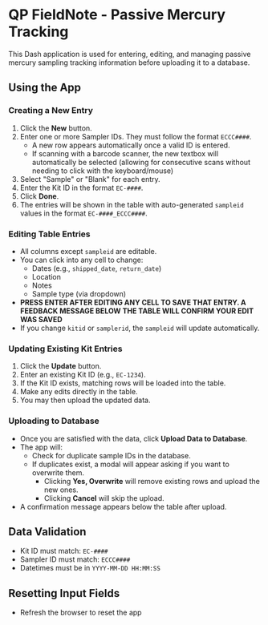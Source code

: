 # QP FieldNote - Passive Mercury Tracking

This Dash application is used for entering, editing, and managing passive mercury sampling tracking information before uploading it to a database.


## Using the App

### Creating a New Entry

1. Click the **New** button.
2. Enter one or more Sampler IDs. They must follow the format `ECCC####`.
   - A new row appears automatically once a valid ID is entered.
   - If scanning with a barcode scanner, the new textbox will automatically be selected (allowing for consecutive scans without needing to click with the keyboard/mouse)
3. Select "Sample" or "Blank" for each entry.
4. Enter the Kit ID in the format `EC-####`.
5. Click **Done**.
6. The entries will be shown in the table with auto-generated `sampleid` values in the format `EC-####_ECCC####`.

### Editing Table Entries

- All columns except `sampleid` are editable.
- You can click into any cell to change:
  - Dates (e.g., `shipped_date`, `return_date`)
  - Location
  - Notes
  - Sample type (via dropdown)
- **PRESS ENTER AFTER EDITING ANY CELL TO SAVE THAT ENTRY. A FEEDBACK MESSAGE BELOW THE TABLE WILL CONFIRM YOUR EDIT WAS SAVED**
- If you change `kitid` or `samplerid`, the `sampleid` will update automatically.

### Updating Existing Kit Entries

1. Click the **Update** button.
2. Enter an existing Kit ID (e.g., `EC-1234`).
3. If the Kit ID exists, matching rows will be loaded into the table.
4. Make any edits directly in the table.
5. You may then upload the updated data.

### Uploading to Database

- Once you are satisfied with the data, click **Upload Data to Database**.
- The app will:
  - Check for duplicate sample IDs in the database.
  - If duplicates exist, a modal will appear asking if you want to overwrite them.
    - Clicking **Yes, Overwrite** will remove existing rows and upload the new ones.
    - Clicking **Cancel** will skip the upload.
- A confirmation message appears below the table after upload.

## Data Validation

- Kit ID must match: `EC-####`
- Sampler ID must match: `ECCC####`
- Datetimes must be in `YYYY-MM-DD HH:MM:SS`

## Resetting Input Fields

- Refresh the browser to reset the app

